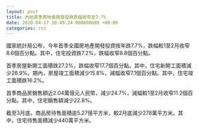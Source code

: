 ```yaml
---
layout: post
title: 內地首季房地產開發投資跌幅收窄至7.7%
date: 2020-04-17 10:49:24.000000000 +08:00
categories: rss
---
```


國家統計局公布，今年首季全國房地產開發投資按年跌7.7%，跌幅較1至2月收窄8.6個百分點。其中，住宅投資跌7.2%，跌幅收窄8.8個百分點。

首季房屋新開工面積跌27.2%，跌幅收窄17.7個百分點。其中，住宅新開工面積減少26.9%。期內，房屋竣工面積減少15.8%，減幅收窄7.1個百分點。其中，住宅竣工面積跌16.2%。

首季商品房銷售額近2.04萬億元人民幣，減少24.7%，減幅較1至2月收窄11.2個百分點。其中，住宅銷售額減少22.8%。

截至3月底，商品房待售面積逾5.27億平方米，較2月底減少278萬平方米。其中，住宅待售面積減少440萬平方米。
